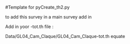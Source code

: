 #Template for pyCreate_th2.py

to add this survey in a main survey add  in 

Add in yoor -tot.th file : 

Data/GL04_Cam_Claque/GL04_Cam_Claque-tot.th
equate
